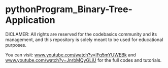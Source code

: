 # pythonProgram_Binary-Tree-Application

DICLAMER: All rights are reserved for the codebasics community and its management, and this repository is solely meant to be used for educational purposes.

You can visit: www.youtube.com/watch?v=lFq5mYUWEBk and www.youtube.com/watch?v=JnrbMQyGLiU for the full codes and tutorials.
